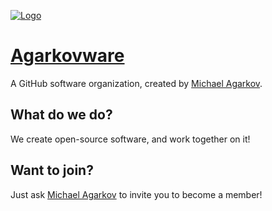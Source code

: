 [![Logo](https://user-images.githubusercontent.com/81249219/147879427-fbe7c218-9991-46fc-9b38-4e915b6fa42e.png)](https://github.com/Agarkovware)
# [Agarkovware](https://github.com/Agarkovware)
A GitHub software organization, created by [Michael Agarkov](https://github.com/MichaelAgarkov).

## What do we do?
We create open-source software, and work together on it!

## Want to join?
Just ask [Michael Agarkov](https://github.com/MichaelAgarkov) to invite you to become a member!
